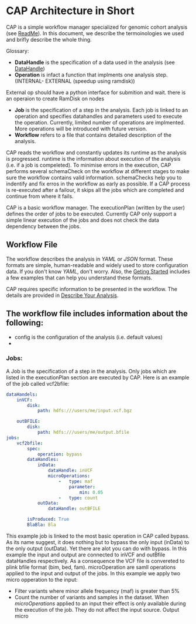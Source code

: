 # CAP Architecture in Short

CAP is a simple workflow manager specialized for genomic cohort analysis (see [ReadMe](../README.md)). In this document, we describe the termoinologies we used and brifly describe the whole thing. 

Glossary:
- **DataHandle** is the specification of a data used in the analysis (see [DataHandle](DataHandle.md))
- **Operation** is infact a function that implments one analysis step. (INTERNAL- EXTERNAL (speedup using ramdisk))

External op should have a python interface for submition and wait.
there is an operaion to create RamDisk on nodes

- **Job** is the specification of a step in the analysis. Each job is linked to an operation and specifies datahandles and parameters used to execute the operation. Currently, limited number of operations are implmented. More operations will be introduced with future version.
- **Workflow** refers to a file that contains detailed description of the analysis.


CAP reads the workflow and constantly updates its runtime as the analysis is progressed.
runtime is the information about execution of the analysis (i.e. if a job is compeleted).
To minimise errors in the execution, CAP performs several schemaCheck on the workflow at different stages to make sure the workflow contains valid information.
schemaChecks help you to indentify and fix erros in the workflow as early as possible.
If a CAP process is re-executed after a failour, it skips all the jobs which are completed and continue from where it fails.

CAP is a basic workflow manager. The executionPlan (written by the user) defines the order of jobs to be executed. Currently CAP only support a simple linear execution of the jobs and does not check the data dependency between the jobs.


## Workflow File
The workflow describes the analysis in *YAML* or *JSON* format. These formats are simple, human-readable and widely used to store configuration data. If you don't know *YAML*, don't worry.  Also, the [Geting Started](GetingStarted.md) includes a few examples that can help you understand these formats.

CAP requires specific information to be presented in the workflow. The details are provided in [Describe Your Analysis](docs/DescribeAnalysis.md).

The workflow file includes information about the following:
- 
- config is the configuration of the analysis (i.e. default values)
- 


### Jobs:
A Job is the specification of a step in the analysis. Only jobs which are listed in the executionPlan section are executed by CAP. Here is an example of the job called vcf2bfile:

```yaml
dataHandels:
    inVCF:
        disk:
            path: hdfs:///users/me/input.vcf.bgz

    outBFILE:
        disk:
            path: hdfs:///users/me/output.bfile
jobs:
    vcf2bfile:
        spec:
            operation: bypass
        dataHandles:
            inData:
                dataHandle: inVCF
                microOperations:
                    -   type: maf
                        parameter:
                            min: 0.05
                    -   type: count
            outData:
                dataHandle: outBFILE

        isProduced: True
        BlaBla: Bla
```

This example job is linked to the most basic operation in CAP called bypass.
As its name suggest, it does nothing but to bypass the only input (inData) to the only output (outData).
Yet there are alot you can do with bypass.
In this example the input and output are connected to inVCF and outBfile dataHandles respectively.
As a consequence the VCF file is convereted to plink bfile format (bim, bed, fam).
microOperation are samll operations applied to the input and output of the jobs.
In this example we apply two micro opperation to the input:
- Filter variants where minor allele frequency (maf) is greater than 5%
- Count the number of variants and samples in the dataset. 
When *microOperations* applied to an input their effect is only available during the execution of the job.
They do not affect the input source.
Output micro 

